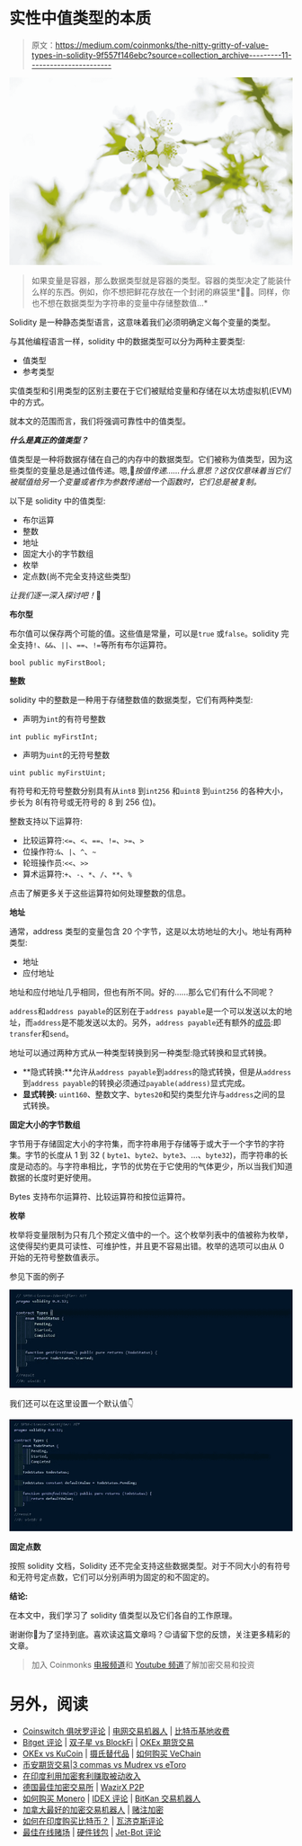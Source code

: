 # 实性中值类型的本质

> 原文：<https://medium.com/coinmonks/the-nitty-gritty-of-value-types-in-solidity-9f557f146ebc?source=collection_archive---------11----------------------->

![](img/f4274307514724d006f30ffa440d107c.png)

> 如果变量是容器，那么数据类型就是容器的类型。容器的类型决定了能装什么样的东西。例如，你不想把鲜花存放在一个封闭的麻袋里*🤷‍♀️。同样，你也不想在数据类型为字符串的变量中存储整数值…*

Solidity 是一种静态类型语言，这意味着我们必须明确定义每个变量的类型。

与其他编程语言一样，solidity 中的数据类型可以分为两种主要类型:

*   值类型
*   参考类型

实值类型和引用类型的区别主要在于它们被赋给变量和存储在以太坊虚拟机(EVM)中的方式。

就本文的范围而言，我们将强调可靠性中的值类型。

***什么是真正的值类型？***

值类型是一种将数据存储在自己的内存中的数据类型。它们被称为值类型，因为这些类型的变量总是通过值传递。嗯,🤔*按值传递……什么意思？这仅仅意味着当它们被赋值给另一个变量或者作为参数传递给一个函数时，它们总是被复制。*

以下是 solidity 中的值类型:

*   布尔运算
*   整数
*   地址
*   固定大小的字节数组
*   枚举
*   定点数(尚不完全支持这些类型)

*让我们逐一深入探讨吧！*🚀

**布尔型**

布尔值可以保存两个可能的值。这些值是常量，可以是`true` 或`false`。solidity 完全支持`!`、`&&`、`||`、`==`、`!=`等所有布尔运算符。

```
bool public myFirstBool;
```

**整数**

solidity 中的整数是一种用于存储整数值的数据类型，它们有两种类型:

*   声明为`int`的有符号整数

```
int public myFirstInt;
```

*   声明为`uint`的无符号整数

```
uint public myFirstUint;
```

有符号和无符号整数分别具有从`int8` 到`int256` 和`uint8` 到`uint256` 的各种大小，步长为 8(有符号或无符号的 8 到 256 位)。

整数支持以下运算符:

*   比较运算符:`<=`、`<`、`==`、`!=`、`>=`、`>`
*   位操作符:`&`、`|`、`^`、`~`
*   轮班操作员:`<<`、`>>`
*   算术运算符:`+`、`-`、`*`、`/`、`**`、`%`

点击了解更多关于这些运算符如何处理整数的信息。

**地址**

通常，address 类型的变量包含 20 个字节，这是以太坊地址的大小。地址有两种类型:

*   地址
*   应付地址

地址和应付地址几乎相同，但也有所不同。好的……那么它们有什么不同呢？

`address`和`address payable`的区别在于`address payable`是一个可以发送以太的地址，而`address`是不能发送以太的。另外，`address payable`还有额外的[成员](https://docs.soliditylang.org/en/v0.8.11/units-and-global-variables.html#address-related):即`transfer`和`send`。

地址可以通过两种方式从一种类型转换到另一种类型:隐式转换和显式转换。

*   **隐式转换:**允许从`address payable`到`address`的隐式转换，但是从`address`到`address payable`的转换必须通过`payable(address)`显式完成。
*   **显式转换:** `uint160`、整数文字、`bytes20`和契约类型允许与`address`之间的显式转换。

**固定大小的字节数组**

字节用于存储固定大小的字符集，而字符串用于存储等于或大于一个字节的字符集。字节的长度从 1 到 32 ( `byte1`、`byte2`、`byte3`、…、`byte32`)，而字符串的长度是动态的。与字符串相比，字节的优势在于它使用的气体更少，所以当我们知道数据的长度时更好使用。

Bytes 支持布尔运算符、比较运算符和按位运算符。

**枚举**

枚举将变量限制为只有几个预定义值中的一个。这个枚举列表中的值被称为枚举，这使得契约更具可读性、可维护性，并且更不容易出错。枚举的选项可以由从 0 开始的无符号整数值表示。

参见下面的例子

![](img/752a71c476d0986a6893d094320f62b8.png)

我们还可以在这里设置一个默认值👇

![](img/f1ae5615fdb9f15f793bb275ea9f24c0.png)

**固定点数**

按照 solidity 文档，Solidity 还不完全支持这些数据类型。对于不同大小的有符号和无符号定点数，它们可以分别声明为固定的和不固定的。

**结论:**

在本文中，我们学习了 solidity 值类型以及它们各自的工作原理。

谢谢你🤗为了坚持到底。喜欢读这篇文章吗？😉请留下您的反馈，关注更多精彩的文章。

> 加入 Coinmonks [电报频道](https://t.me/coincodecap)和 [Youtube 频道](https://www.youtube.com/c/coinmonks/videos)了解加密交易和投资

# 另外，阅读

*   [Coinswitch 俱吠罗评论](/coinmonks/coinswitch-kuber-review-1a8dc5c7a739) | [电网交易机器人](https://coincodecap.com/grid-trading) | [比特币基地收费](/coinmonks/coinbase-fees-831e77d4f2c5)
*   [Bitget 评论](https://coincodecap.com/bitget-review) | [双子星 vs BlockFi](https://coincodecap.com/gemini-vs-blockfi) | [OKEx 期货交易](https://coincodecap.com/okex-futures-trading)
*   [OKEx vs KuCoin](https://coincodecap.com/okex-kucoin) | [摄氏替代品](https://coincodecap.com/celsius-alternatives) | [如何购买 VeChain](https://coincodecap.com/buy-vechain)
*   [币安期货交易](https://coincodecap.com/binance-futures-trading)|[3 commas vs Mudrex vs eToro](https://coincodecap.com/mudrex-3commas-etoro)
*   [在印度利用加密套利赚取被动收入](https://coincodecap.com/crypto-arbitrage-in-india)
*   [德国最佳加密交易所](https://coincodecap.com/crypto-exchanges-in-germany) | [WazirX P2P](https://coincodecap.com/wazirx-p2p)
*   [如何购买 Monero](https://coincodecap.com/buy-monero) | [IDEX 评论](https://coincodecap.com/idex-review) | [BitKan 交易机器人](https://coincodecap.com/bitkan-trading-bot)
*   [加拿大最好的加密交易机器人](https://coincodecap.com/5-best-crypto-trading-bots-in-canada) | [赌注加密](https://coincodecap.com/staking-crypto)
*   [如何在印度购买比特币？](/coinmonks/buy-bitcoin-in-india-feb50ddfef94) | [瓦济克斯评论](/coinmonks/wazirx-review-5c811b074f5b)
*   [最佳在线赌场](https://coincodecap.com/best-online-casinos) | [硬件钱包](/coinmonks/hardware-wallets-dfa1211730c6) | [Jet-Bot 评论](https://coincodecap.com/jet-bot-review)